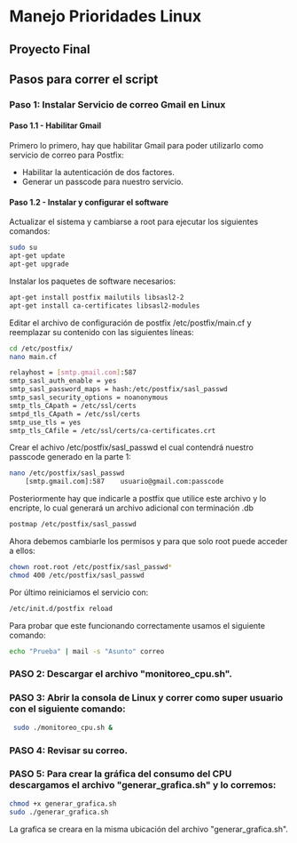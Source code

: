 # Manejo Prioridades Linux
## Proyecto Final

## Pasos para correr el script

### Paso 1: Instalar Servicio de correo Gmail en Linux

#### Paso 1.1 - Habilitar Gmail

Primero lo primero, hay que habilitar Gmail para poder utilizarlo como servicio de correo para Postfix:

- Habilitar la autenticación de dos factores.
- Generar un passcode para nuestro servicio.

#### Paso 1.2 - Instalar y configurar el software

Actualizar el sistema y cambiarse a root para ejecutar los siguientes comandos:

```bash
sudo su
apt-get update
apt-get upgrade
```
Instalar los paquetes de software necesarios:
```bash
apt-get install postfix mailutils libsasl2-2
apt-get install ca-certificates libsasl2-modules
```
Editar el archivo de configuración de postfix /etc/postfix/main.cf y reemplazar su contenido con las siguientes líneas:
```bash
cd /etc/postfix/
nano main.cf
```
```bash
relayhost = [smtp.gmail.com]:587
smtp_sasl_auth_enable = yes
smtp_sasl_password_maps = hash:/etc/postfix/sasl_passwd
smtp_sasl_security_options = noanonymous
smtp_tls_CApath = /etc/ssl/certs
smtpd_tls_CApath = /etc/ssl/certs
smtp_use_tls = yes
smtp_tls_CAfile = /etc/ssl/certs/ca-certificates.crt
```
Crear el achivo /etc/postfix/sasl_passwd el cual contendrá nuestro passcode generado en la parte 1:
```bash
nano /etc/postfix/sasl_passwd
	[smtp.gmail.com]:587    usuario@gmail.com:passcode
```
Posteriormente hay que indicarle a postfix que utilice este archivo y lo encripte, lo cual generará un archivo adicional con terminación .db
```bash
postmap /etc/postfix/sasl_passwd
```
Ahora debemos cambiarle los permisos y para que solo root puede acceder a ellos:
```bash
chown root.root /etc/postfix/sasl_passwd*
chmod 400 /etc/postfix/sasl_passwd
```
Por último reiniciamos el servicio con:
```bash
/etc/init.d/postfix reload
```
Para probar que este funcionando correctamente usamos el siguiente comando:

```bash
echo "Prueba" | mail -s "Asunto" correo
```
### PASO 2: Descargar el archivo "monitoreo_cpu.sh".

### PASO 3: Abrir la consola de Linux y correr como super usuario con el siguiente comando:
```bash
 sudo ./monitoreo_cpu.sh &
```
### PASO 4: Revisar su correo.

### PASO 5: Para crear la gráfica del consumo del CPU descargamos el archivo "generar_grafica.sh" y lo corremos:
```bash
chmod +x generar_grafica.sh
sudo ./generar_grafica.sh
```	
La grafica se creara en la misma ubicación del archivo "generar_grafica.sh".